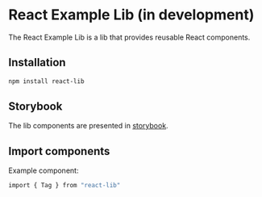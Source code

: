 # React Example Lib (in development)

The React Example Lib is a lib that provides reusable React components.

## Installation

```sh
npm install react-lib
```

## Storybook

The lib components are presented in [storybook](https://6835d845b846c23caad4056b-mscmynsimj.chromatic.com/).

## Import components

Example component:

```sh
import { Tag } from "react-lib"
```
